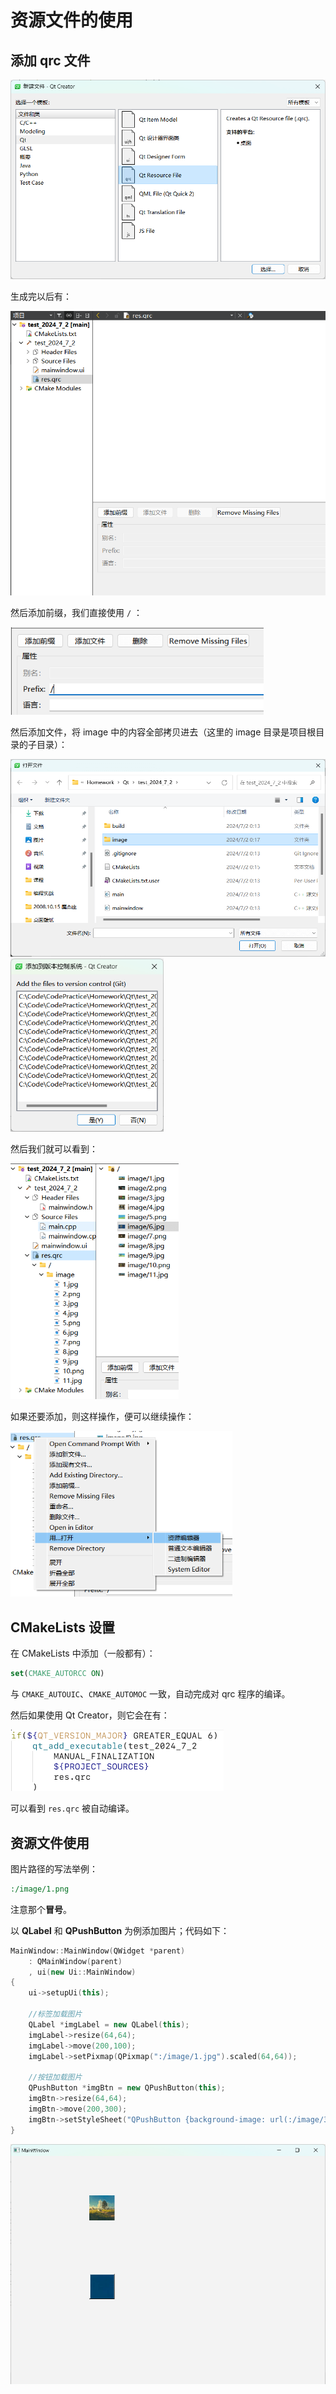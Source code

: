 # 资源文件的使用

## 添加 qrc 文件

<img src="../images/image-202407020014.png" style="zoom:67%;" />

生成完以后有：

<img src="../images/image-202407020015.png" style="zoom:67%;" />

然后添加前缀，我们直接使用 `/` ：

<img src="../images/image-202407020016.png" style="zoom: 80%;" />

然后添加文件，将 image 中的内容全部拷贝进去（这里的 image 目录是项目根目录的子目录）：

<img src="../images/image-202407020018.png" style="zoom: 67%;" />

<img src="../images/image-202407020019.png" style="zoom:67%;" />

然后我们就可以看到：

<img src="../images/image-202407020021.png" style="zoom:67%;" />

如果还要添加，则这样操作，便可以继续操作：

<img src="../images/image-202407020022.png" style="zoom:67%;" />

## CMakeLists 设置

在 CMakeLists 中添加（一般都有）：

```cmake
set(CMAKE_AUTORCC ON)
```

与 `CMAKE_AUTOUIC`、`CMAKE_AUTOMOC` 一致，自动完成对 qrc 程序的编译。

然后如果使用 Qt Creator，则它会在有：

<img src="../images/image-202407020032.png" style="zoom:50%;" />

可以看到 `res.qrc` 被自动编译。

## 资源文件使用

图片路径的写法举例：

```cmd
:/image/1.png
```

注意那个**冒号**。

以 **QLabel** 和 **QPushButton** 为例添加图片；代码如下：

```cpp
MainWindow::MainWindow(QWidget *parent)
    : QMainWindow(parent)
    , ui(new Ui::MainWindow)
{
    ui->setupUi(this);

    //标签加载图片
    QLabel *imgLabel = new QLabel(this);
    imgLabel->resize(64,64);
    imgLabel->move(200,100);
    imgLabel->setPixmap(QPixmap(":/image/1.jpg").scaled(64,64));

    //按钮加载图片
    QPushButton *imgBtn = new QPushButton(this);
    imgBtn->resize(64,64);
    imgBtn->move(200,300);
    imgBtn->setStyleSheet("QPushButton {background-image: url(:/image/3.jpg)}");
}
```

<img src="../images/image-202407020037.png" style="zoom:67%;" />
